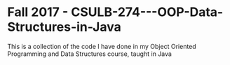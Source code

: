 # Fall 2017 - CSULB-274---OOP-Data-Structures-in-Java

This is a collection of the code I have done in my Object Oriented Programming and Data Structures course, taught in Java
